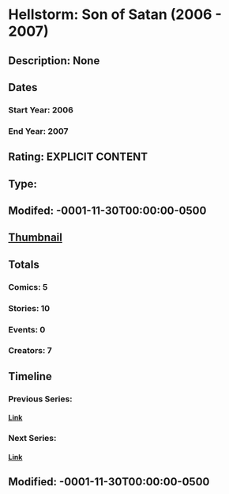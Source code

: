 # Hellstorm: Son of Satan (2006 - 2007)
## Description: None
## Dates
### Start Year: 2006
### End Year: 2007
## Rating: EXPLICIT CONTENT
## Type: 
## Modifed: -0001-11-30T00:00:00-0500
## [Thumbnail](http://i.annihil.us/u/prod/marvel/i/mg/2/10/4bc5bfc63fb0f.jpg)
## Totals
### Comics: 5
### Stories: 10
### Events: 0
### Creators: 7
## Timeline
### Previous Series: 
#### [Link]()
### Next Series: 
#### [Link]()
## Modified: -0001-11-30T00:00:00-0500